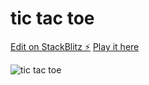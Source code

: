 # tic tac toe

[Edit on StackBlitz ⚡️](https://stackblitz.com/edit/react-nlejne)
[Play it here](https://react-nlejne.stackblitz.io)

![tic tac toe](./img/Img1)
